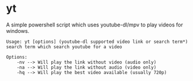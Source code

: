 # yt
A simple powershell script which uses youtube-dl/mpv to play videos for windows.

```
Usage: yt [options] (youtube-dl supported video link or search term*)
search term which search youtube for a video 

Options:
    -nv --> Will play the link without video (audio only)
    -na --> Will play the link without audio (video only)
    -hq --> Will play the best video available (usually 720p)
```
